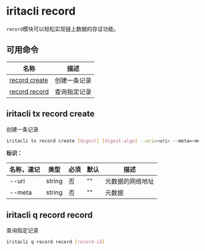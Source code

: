 # iritacli record

`record`模块可以轻松实现链上数据的存证功能。

## 可用命令

| 名称                                        | 描述         |
| ------------------------------------------- | ------------ |
| [record create](#iritacli-tx-record-create) | 创建一条记录 |
| [record record](#iritacli-tx-token-edit)    | 查询指定记录 |

## iritacli tx record create

创建一条记录

```bash
iritacli tx record create [digest] [digest-algo] --uri=<uri> --meta=<meta-data> --chain-id=<chain-id> --from=<key-name> --fees=0.3iris
```

**标识：**

| 名称，速记 | 类型   | 必须 | 默认 | 描述             |
| ---------- | ------ | ---- | ---- | ---------------- |
| --uri      | string | 否   | ""   | 元数据的网络地址 |
| --meta     | string | 否   | ""   | 元数据           |

## iritacli q record record

查询指定记录

```bash
iritacli q record record [record-id]
```